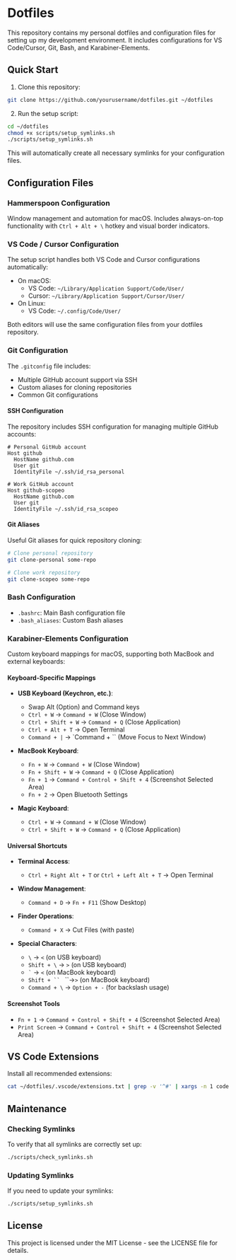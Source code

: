 # Dotfiles

This repository contains my personal dotfiles and configuration files for setting up my development environment. It includes configurations for VS Code/Cursor, Git, Bash, and Karabiner-Elements.

## Quick Start

1. Clone this repository:

```bash
git clone https://github.com/yourusername/dotfiles.git ~/dotfiles
```

2. Run the setup script:

```bash
cd ~/dotfiles
chmod +x scripts/setup_symlinks.sh
./scripts/setup_symlinks.sh
```

This will automatically create all necessary symlinks for your configuration files.

## Configuration Files

### Hammerspoon Configuration

Window management and automation for macOS. Includes always-on-top functionality with `Ctrl + Alt + \` hotkey and visual border indicators.

### VS Code / Cursor Configuration

The setup script handles both VS Code and Cursor configurations automatically:

- On macOS:
  - VS Code: `~/Library/Application Support/Code/User/`
  - Cursor: `~/Library/Application Support/Cursor/User/`
- On Linux:
  - VS Code: `~/.config/Code/User/`

Both editors will use the same configuration files from your dotfiles repository.

### Git Configuration

The `.gitconfig` file includes:

- Multiple GitHub account support via SSH
- Custom aliases for cloning repositories
- Common Git configurations

#### SSH Configuration

The repository includes SSH configuration for managing multiple GitHub accounts:

```plaintext
# Personal GitHub account
Host github
  HostName github.com
  User git
  IdentityFile ~/.ssh/id_rsa_personal

# Work GitHub account
Host github-scopeo
  HostName github.com
  User git
  IdentityFile ~/.ssh/id_rsa_scopeo
```

#### Git Aliases

Useful Git aliases for quick repository cloning:

```bash
# Clone personal repository
git clone-personal some-repo

# Clone work repository
git clone-scopeo some-repo
```

### Bash Configuration

- `.bashrc`: Main Bash configuration file
- `.bash_aliases`: Custom Bash aliases

### Karabiner-Elements Configuration

Custom keyboard mappings for macOS, supporting both MacBook and external keyboards:

#### Keyboard-Specific Mappings

- **USB Keyboard (Keychron, etc.)**:

  - Swap Alt (Option) and Command keys
  - `Ctrl + W` → `Command + W` (Close Window)
  - `Ctrl + Shift + W` → `Command + Q` (Close Application)
  - `Ctrl + Alt + T` → Open Terminal
  - `Command + |` → `Command + `` (Move Focus to Next Window)

- **MacBook Keyboard**:

  - `Fn + W` → `Command + W` (Close Window)
  - `Fn + Shift + W` → `Command + Q` (Close Application)
  - `Fn + 1` → `Command + Control + Shift + 4` (Screenshot Selected Area)
  - `Fn + 2` → Open Bluetooth Settings

- **Magic Keyboard**:
  - `Ctrl + W` → `Command + W` (Close Window)
  - `Ctrl + Shift + W` → `Command + Q` (Close Application)

#### Universal Shortcuts

- **Terminal Access**:

  - `Ctrl + Right Alt + T` or `Ctrl + Left Alt + T` → Open Terminal

- **Window Management**:

  - `Command + D` → `Fn + F11` (Show Desktop)

- **Finder Operations**:

  - `Command + X` → Cut Files (with paste)

- **Special Characters**:
  - `\` → `<` (on USB keyboard)
  - `Shift + \` → `>` (on USB keyboard)
  - `` ` `` → `<` (on MacBook keyboard)
  - ` Shift + ``  ` ``→`>` (on MacBook keyboard)
  - `Command + \` → `Option + -` (for backslash usage)

#### Screenshot Tools

- `Fn + 1` → `Command + Control + Shift + 4` (Screenshot Selected Area)
- `Print Screen` → `Command + Control + Shift + 4` (Screenshot Selected Area)

## VS Code Extensions

Install all recommended extensions:

```bash
cat ~/dotfiles/.vscode/extensions.txt | grep -v '^#' | xargs -n 1 code --install-extension
```

## Maintenance

### Checking Symlinks

To verify that all symlinks are correctly set up:

```bash
./scripts/check_symlinks.sh
```

### Updating Symlinks

If you need to update your symlinks:

```bash
./scripts/setup_symlinks.sh
```

## License

This project is licensed under the MIT License - see the LICENSE file for details.
